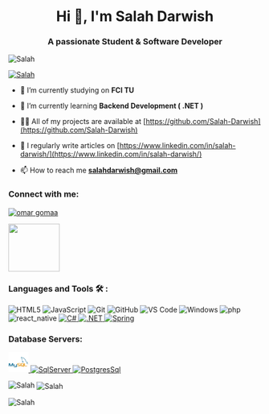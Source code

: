 <h1 align="center">Hi 👋, I'm Salah Darwish</h1>
<h3 align="center">A passionate Student & Software Developer</h3>

<p align="left"> <img src="https://komarev.com/ghpvc/?username=Salah-Darwish&label=Profile%20views&color=0e75b6&style=flat" alt="Salah" /> </p>

<p align="left"> <a href="https://github.com/ryo-ma/github-profile-trophy"><img src="https://github-profile-trophy.vercel.app/?username="Salah-Darwish" alt="Salah" /></a> </p>


- 🔭 I’m currently studying on **FCI TU**

- 🌱 I’m currently learning **Backend Development ( .NET  )**

- 👨‍💻 All of my projects are available at [https://github.com/Salah-Darwish](https://github.com/Salah-Darwish)

- 📝 I regularly write articles on [https://www.linkedin.com/in/salah-darwish/](https://www.linkedin.com/in/salah-darwish/)

- 📫 How to reach me **salahdarwish@gmail.com**

<h3 align="left">Connect with me:</h3>
<p align="left">
<a href="https://www.linkedin.com/in/salah-darwish/" target="blank"><img align="center" src="https://raw.githubusercontent.com/rahuldkjain/github-profile-readme-generator/master/src/images/icons/Social/linked-in-alt.svg" alt="omar gomaa" height="30" width="40" /></a>
</p>

<img align="center" src="https://github.com/Govindv7555/Govindv7555/blob/main/49e76e0596857673c5c80c85b84394c1.gif" width= 45% height=95px>

### Languages and Tools 🛠 : 

![HTML5](https://img.shields.io/badge/-HTML5-%23E44D27?style=flat-square&logo=html5&logoColor=ffffff)
![JavaScript](https://img.shields.io/badge/-JavaScript-black?style=flat-square&logo=javascript)
![Git](https://img.shields.io/badge/-Git-%23F05032?style=flat-square&logo=git&logoColor=%23ffffff)
![GitHub](https://img.shields.io/badge/-GitHub-181717?style=flat-square&logo=github)
![VS Code](http://img.shields.io/badge/-VS%20Code-007ACC?style=flat-square&logo=visual-studio-code&logoColor=ffffff)
![Windows](http://img.shields.io/badge/-Windows-0078D6?style=flat-square&logo=windows&logoColor=ffffff)
![php](https://img.shields.io/badge/-php-black?style=flat-square&logo=php)
![react_native](https://img.shields.io/badge/-react_native-%23F05032?style=flat-square&logo=react_native&logoColor=%23ffffff)
<a href="https://learn.microsoft.com/en-us/dotnet/csharp/tour-of-csharp/" target="_blank" rel="noreferrer"> <img src="https://seeklogo.com/images/C/c-sharp-c-logo-02F17714BA-seeklogo.com.png" alt="C#" width="40" height="40"/> </a> <a href="https://dotnet.microsoft.com/en-us/download/dotnet-framework" target="_blank" rel="noreferrer"> <img src="https://upload.wikimedia.org/wikipedia/commons/thumb/e/ee/.NET_Core_Logo.svg/2048px-.NET_Core_Logo.svg.png" alt=".NET" width="40" height="40"/> </a> <a href="https://spring.io/" target="_blank" rel="noreferrer"> <img src="https://spring.io/img/spring.svg" alt="Spring" width="40" height="40"/> </a>
</p>

<h3 align="left">Database Servers:</h3>
<p align="left">
  <a href="https://www.mysql.com/" target="_blank" rel="noreferrer"> <img src="https://raw.githubusercontent.com/devicons/devicon/master/icons/mysql/mysql-original-wordmark.svg" alt="mysql" width="40" height="40"/> </a> <a href="https://www.microsoft.com/en-us/sql-server/" target="_blank" rel="noreferrer"> <img src="https://logowik.com/content/uploads/images/microsoft-sql-server4529.jpg" alt="SqlServer" width="40" height="40"/> </a> <a href="https://www.postgresql.org/" target="_blank" rel="noreferrer"> <img src="https://cdn.icon-icons.com/icons2/2415/PNG/512/postgresql_original_wordmark_logo_icon_146392.png" alt="PostgresSql" width="40" height="40"/> </a> 
</p>

<p><img align="left" src="https://github-readme-stats.vercel.app/api/top-langs?username=Salah-Darwish&show_icons=true&theme=dracula&locale=en&layout=compact" alt="Salah" /></p>

<p>&nbsp;<img align="center" src="https://github-readme-stats.vercel.app/api?username=Salah-Darwish&show_icons=true&locale=en" alt="Salah" /></p>

<p><img align="center" src="https://github-readme-streak-stats.herokuapp.com/?user=Salah-Darwish&" alt="Salah" /></p>

